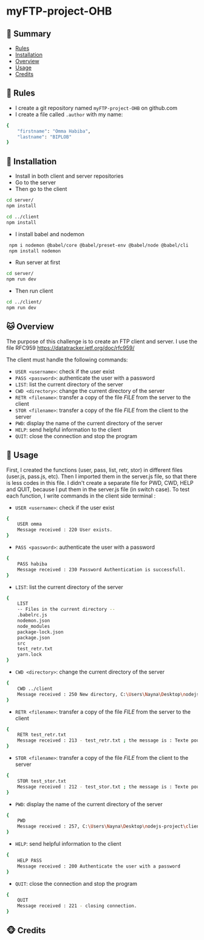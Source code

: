 <div id="top"></div>

# myFTP-project-OHB

## <a name='TOC'>🐼 Summary</a>

* [Rules](#rules)
* [Installation](#installation)
* [Overview](#overview)
* [Usage](#usage)
* [Credits](#credits)

## <a name='rules'>🦊 Rules</a>

* I create a git repository named `myFTP-project-OHB` on github.com
* I create a file called `.author` with my name:

```sh
{
    "firstname": "Omma Habiba",
    "lastname": "BIPLOB"
}
```

## <a name='installation'>🐨 Installation</a> 

* Install in both client and server repositories
* Go to the server 
* Then go to the client

```bash
cd server/
npm install

cd ../client
npm install
```

* I install babel and nodemon
````sh
 npm i nodemon @babel/core @babel/preset-env @babel/node @babel/cli
 npm install nodemon
 ````
 
 * Run server at first
```bash
cd server/
npm run dev
```

* Then run client
```bash
cd ../client/
npm run dev
```

## <a name='overview'>🐱 Overview</a>

The purpose of this challenge is to create an FTP client and server.
I use the file RFC959 https://datatracker.ietf.org/doc/rfc959/

The client must handle the following commands:

* `USER <username>`: check if the user exist
* `PASS <password>`: authenticate the user with a password
* `LIST`: list the current directory of the server
* `CWD <directory>`: change the current directory of the server
* `RETR <filename>`: transfer a copy of the file _FILE_ from the server to the client
* `STOR <filename>`: transfer a copy of the file _FILE_ from the client to the server
* `PWD`: display the name of the current directory of the server
* `HELP`: send helpful information to the client
* `QUIT`: close the connection and stop the program

## <a name='usage'>🦄 Usage</a>

First, I created the functions (user, pass, list, retr, stor) in different files (user.js, pass.js, etc). 
Then I imported them in the server.js file, so that there is less codes in this file. I didn't create a separate file for PWD, CWD, HELP and QUIT, because I put them in the server.js file (in switch case).
To test each function, I write commands in the client side terminal : 

* `USER <username>`: check if the user exist
```sh
{
    USER omma
    Message received : 220 User exists.
}
```

* `PASS <password>`: authenticate the user with a password
```sh
{
    PASS habiba
    Message received : 230 Password Authentication is successfull.
}
```

* `LIST`: list the current directory of the server
```sh
{
    LIST
    -- Files in the current directory --
    .babelrc.js
    nodemon.json
    node_modules
    package-lock.json
    package.json
    src
    test_retr.txt
    yarn.lock
}
```

* `CWD <directory>`: change the current directory of the server
```sh
{
    CWD ../client
    Message received : 250 New directory, C:\Users\Nayna\Desktop\nodejs-project\client 
}
```

* `RETR <filename>`: transfer a copy of the file _FILE_ from the server to the client
```sh
{
    RETR test_retr.txt
    Message received : 213 - test_retr.txt ; the message is : Texte pour tester le fonctionnement de RETR. Pour executer, faire : RETR test_retr.txt. Une copie de ce fichier         apparaitra dans le dossier client. 
}
```

* `STOR <filename>`: transfer a copy of the file _FILE_ from the client to the server
```sh
{
    STOR test_stor.txt
    Message received : 212 - test_stor.txt ; the message is : Texte pour tester le fonctionnement de STOR. Pour executer, faire : STOR test_stor.txt. Une copie de ce fichier         apparaitra dans le dossier server.
}
```

* `PWD`: display the name of the current directory of the server
```sh
{
    PWD
    Message received : 257, C:\Users\Nayna\Desktop\nodejs-project\client
}
```

* `HELP`: send helpful information to the client
```sh
{
    HELP PASS
    Message received : 200 Authenticate the user with a password
}
```

* `QUIT`: close the connection and stop the program
```sh
{
    QUIT
    Message received : 221 - closing connection.
}
```

## <a name='credits'>🐵 Credits</a>
 
 
